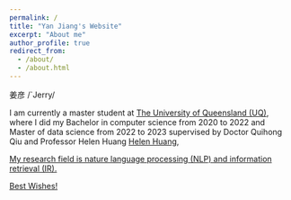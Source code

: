 ```yaml
---
permalink: /
title: "Yan Jiang's Website"
excerpt: "About me"
author_profile: true
redirect_from: 
  - /about/
  - /about.html
---
```


姜彦 /`Jerry/

I am currently a master student at <a href="https://www.uq.edu.au" target="_blank"> The University of Queensland (UQ)</a>, where I did my Bachelor in computer science from 2020 to 2022 and Master of data science from 2022 to 2023 supervised by Doctor Quihong Qiu and Professor Helen Huang <a href="http://staff.itee.uq.edu.au/huang/" target="_blank">
Helen Huang</a>, <a href="https://sites.google.com/view/hongzhi-yin/home" target="_blank"> 

My research field is nature language processing (NLP) and information retrieval (IR).

Best Wishes!
